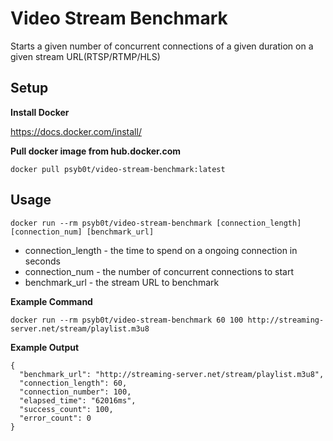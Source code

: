 # Video Stream Benchmark

Starts a given number of concurrent connections of a given duration on a given stream URL(RTSP/RTMP/HLS)

## Setup

**Install Docker**

https://docs.docker.com/install/

**Pull docker image from hub.docker.com**

`docker pull psyb0t/video-stream-benchmark:latest`

## Usage

`docker run --rm psyb0t/video-stream-benchmark [connection_length] [connection_num] [benchmark_url]`

* connection_length - the time to spend on a ongoing connection in seconds
* connection_num - the number of concurrent connections to start
* benchmark_url - the stream URL to benchmark

**Example Command**

`docker run --rm psyb0t/video-stream-benchmark 60 100 http://streaming-server.net/stream/playlist.m3u8`

**Example Output**

```
{
  "benchmark_url": "http://streaming-server.net/stream/playlist.m3u8",
  "connection_length": 60,
  "connection_number": 100,
  "elapsed_time": "62016ms",
  "success_count": 100,
  "error_count": 0
}
```
